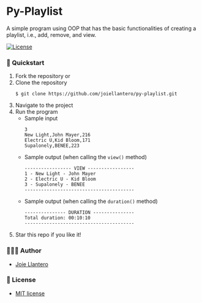 # Py-Playlist

A simple program using OOP that has the basic functionalities of creating a playlist, i.e., add, remove, and view.

[![License](http://img.shields.io/:license-mit-blue.svg?style=flat-square)](http://badges.mit-license.org)

### 🚀 Quickstart
1. Fork the repository or
2. Clone the repository
    ```shell
    $ git clone https://github.com/joiellantero/py-playlist.git
    ```
3. Navigate to the project
4. Run the program
    - Sample input
      ```shell
      3
      New Light,John Mayer,216
      Electric U,Kid Bloom,171
      Supalonely,BENEE,223
      ```
    - Sample output (when calling the `view()` method)
      ```shell
      ----------------- VIEW -----------------
      1 - New Light - John Mayer
      2 - Electric U - Kid Bloom
      3 - Supalonely - BENEE
      ----------------------------------------
      ```
    - Sample output (when calling the `duration()` method)
      ```shell
      --------------- DURATION ---------------
      Total duration: 00:10:10
      ----------------------------------------
      ```
5. Star this repo if you like it!
      
### 👨🏻‍💻 Author
- [Joie Llantero](https://github.com/joiellantero)

### 📄 License 
- [MIT license](http://opensource.org/licenses/mit-license.php)
